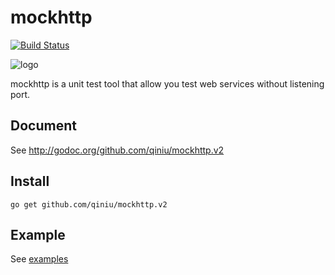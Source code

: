 mockhttp
========

[![Build Status](https://travis-ci.org/qiniu/mockhttp.v2.png?branch=master)](https://travis-ci.org/qiniu/mockhttp.v2)

![logo](http://qiniutek.com/images/logo-2.png)

mockhttp is a unit test tool that allow you test web services without listening port.


## Document

See http://godoc.org/github.com/qiniu/mockhttp.v2


## Install

```
go get github.com/qiniu/mockhttp.v2
```

## Example

See [examples](https://github.com/qiniu/mockhttp.v2/tree/develop/examples/basic)

